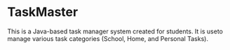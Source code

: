 # TaskMaster
This is a Java-based task manager system created for students. It is useto manage various task categories (School, Home, and Personal Tasks).

